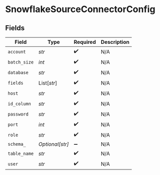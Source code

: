 # SnowflakeSourceConnectorConfig


## Fields

| Field              | Type               | Required           | Description        |
| ------------------ | ------------------ | ------------------ | ------------------ |
| `account`          | *str*              | :heavy_check_mark: | N/A                |
| `batch_size`       | *int*              | :heavy_check_mark: | N/A                |
| `database`         | *str*              | :heavy_check_mark: | N/A                |
| `fields`           | List[*str*]        | :heavy_check_mark: | N/A                |
| `host`             | *str*              | :heavy_check_mark: | N/A                |
| `id_column`        | *str*              | :heavy_check_mark: | N/A                |
| `password`         | *str*              | :heavy_check_mark: | N/A                |
| `port`             | *int*              | :heavy_check_mark: | N/A                |
| `role`             | *str*              | :heavy_check_mark: | N/A                |
| `schema_`          | *Optional[str]*    | :heavy_minus_sign: | N/A                |
| `table_name`       | *str*              | :heavy_check_mark: | N/A                |
| `user`             | *str*              | :heavy_check_mark: | N/A                |